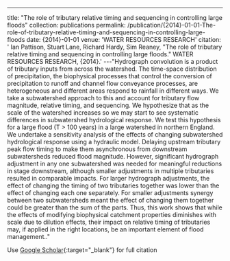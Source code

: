 ---
title: "The role of tributary relative timing and sequencing in controlling large floods"
collection: publications
permalink: /publication/{2014}-01-01-The-role-of-tributary-relative-timing-and-sequencing-in-controlling-large-floods
date: {2014}-01-01
venue: 'WATER RESOURCES RESEARCH'
citation: ' Ian Pattison,  Stuart Lane,  Richard Hardy,  Sim Reaney, &quot;The role of tributary relative timing and sequencing in controlling large floods.&quot; WATER RESOURCES RESEARCH, {2014}.'
---"Hydrograph convolution is a product of tributary inputs from across the watershed. The time-space distribution of precipitation, the biophysical processes that control the conversion of precipitation to runoff and channel flow conveyance processes, are heterogeneous and different areas respond to rainfall in different ways. We take a subwatershed approach to this and account for tributary flow magnitude, relative timing, and sequencing. We hypothesize that as the scale of the watershed increases so we may start to see systematic differences in subwatershed hydrological response. We test this hypothesis for a large flood (T > 100 years) in a large watershed in northern England. We undertake a sensitivity analysis of the effects of changing subwatershed hydrological response using a hydraulic model. Delaying upstream tributary peak flow timing to make them asynchronous from downstream subwatersheds reduced flood magnitude. However, significant hydrograph adjustment in any one subwatershed was needed for meaningful reductions in stage downstream, although smaller adjustments in multiple tributaries resulted in comparable impacts. For larger hydrograph adjustments, the effect of changing the timing of two tributaries together was lower than the effect of changing each one separately. For smaller adjustments synergy between two subwatersheds meant the effect of changing them together could be greater than the sum of the parts. Thus, this work shows that while the effects of modifying biophysical catchment properties diminishes with scale due to dilution effects, their impact on relative timing of tributaries may, if applied in the right locations, be an important element of flood management.."

Use [Google Scholar](https://scholar.google.com/scholar?q=The+role+of+tributary+relative+timing+and+sequencing+in+controlling+large+floods){:target="_blank"} for full citation